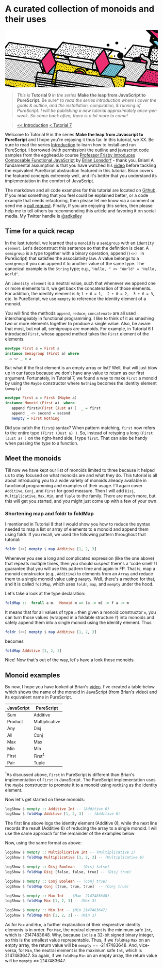 # A curated collection of monoids and their uses

![series banner](../resources/glitched-abstract.jpg)

> *This is* **Tutorial 9** *in the series* **Make the leap from JavaScript to PureScript**. Be sure*
> *to read the series introduction where I cover the goals & outline, and the installation,*
> *compilation, & running of PureScript. I will be publishing a new tutorial approximately*
> *once-per-week. So come back often, there is a lot more to come!*

> [<< Introduction](https://github.com/adkelley/javascript-to-purescript) [< Tutorial 7](https://github.com/adkelley/javascript-to-purescript/tree/master/tut07)

Welcome to Tutorial 9 in the series **Make the leap from Javascript to PureScript** and I hope you're enjoying it thus far.  In this tutorial, we XX.  Be sure to read the series [Introduction](https://github.com/adkelley/javascript-to-purescript) to learn how to install and run PureScript. I borrowed (with permission) the outline and javascript code samples from the egghead.io course [Professor Frisby Introduces Composable Functional JavaScript](https://egghead.io/courses/professor-frisby-introduces-composable-functional-javascript) by
[Brian Lonsdorf](https://github.com/DrBoolean) - thank you, Brian! A fundamental assumption is that you have watched his [video](https://egghead.io/lessons/javascript-a-curated-collection-of-monoids-and-their-uses) before tackling the equivalent PureScript abstraction featured in this tutorial.  Brian covers the featured concepts extremely well, and it's better that you understand its implementation in the comfort of JavaScript.

The markdown and all code examples for this tutorial are located on [Github](https://github.com/adkelley/javascript-to-purescript/tree/master/tut09).  If you read something that you feel could be explained better, or a code example that needs refactoring, then please let me know via a comment or send me a [pull request](https://github.com/adkelley/javascript-to-purescript/tree/master/tut09).  Finally, If you are enjoying this series, then please help me to tell others by recommending this article and favoring it on social media.  My Twitter handle is [@adkelley](https://twitter.com/adkelley)

## Time for a quick recap
In the last tutorial, we learned that a `monoid` is a `semigroup` with an `identity element`.  Let's deconstruct this sentence so that the definition is clear. A `semigroup` is a type together with a binary operation, append (`(<>) ` in PureScript) that satisfies the associativity law.  A value belongs to a `semigroup` if you can append it to another value of the same type.  The canonical example is the `String` type; e.g.,  `"Hello, " <> "World" = "Hello, World"`.  

An `identity element` is a neutral value, such that whenever we append one or more elements to it, we get back the concatenation of those elements.  For addition, the identity element is `0`; `1 + 0 = 1,  2 + 0 = 2,  3 + 0 = 3`, etc.  In PureScript, we use `mempty` to reference the identity element of a monoid.

You will find the methods `append`, `reduce`, `concatenate` are all used interchangeably in functional programming.  I like to think of it as smashing two or more elements together to produce a single value.  Also, be aware that most, but not all, semigroups are monoids.  For example, in Tutorial 6 I introduced `First`, whose append method takes the `First` element of the elements.

```haskell
newtype First a = First a
instance Semigroup (First a) where
  a <> _ = a
```
But what if the first element is an empty array or list?  Well, that will just blow up in our faces because we don't have any value to return as our first argument.  Fortunately, in Tutorial 7, we found a way to make `First` a monoid by using the `Maybe` constructor where `Nothing` becomes the identity element (`mempty`)
```haskell
newtype First a = First (Maybe a)
instance Monoid (First a)  where
   append first@(First (Just a) )  _ = first
   append _ <> second = second
   mempty = First Nothing
```
Did you catch the `first@` syntax?  When pattern matching, `first` now refers to the entire type `(First (Just a) )`.  So, instead of retyping a long `(First (Just a) )` on the right-hand side, I type `first`.  That can also be handy when passing the type to a function.

## Meet the monoids
Till now we have kept our list of monoids limited to three because it helped us to stay focused on what monoids are and what they do.  This tutorial is all about introducing you to a wide variety of monoids already available in functional programming and examples of their usage.  I'll again cover `Additive`, `Conj`,  and `First` for good measure. Then I will add `Disj`, `Multiplicative`, `Max`, `Min`, and `Tuple` to the family.  There are much more, but this will get you started, and you might just come up with a few of your own.

### Shortening map and foldr to foldMap
I mentioned in Tutorial 8 that I would show you how to reduce the syntax needed to map a list or array of elements to a monoid and append them using foldr.  If you recall, we used the following pattern throughout that tutorial:
```haskell
foldr (<>) mempty $ map Additive [1, 2, 3]
```
Whenever you see a long and complicated expression (like the one above) that repeats multiple times, then you should suspect there's a 'code smell'!  I guarantee that you will use this pattern time and again in FP.  That is, map a monoid constructor (e.g., `Additive`)  to elements from an `Array` and reduce them to a single monoid value using `mempty`.  Well, there's a method for that, and it is called `foldMap`, which uses `foldr`, `map`, and `mempty` under the hood.  

Let's take a look at the type declaration:
```haskell
foldMap ::  forall a m.  Monoid m => (a -> m) -> f a -> m
```
It means that for all values of type `a`  then given a monoid constructor `m`, you can turn those values (wrapped in a foldable structure `f`) into monoids and safely append them into a single monoid using the identity element. Thus
```haskell
foldr (<>) mempty $ map Additive [1, 2, 3]
```
becomes
```haskell
foldMap Additive [1, 2, 3]
```
Nice!  Now that's out of the way, let's have a look those monoids.

## Monoid examples
By now, I hope you have looked at Brian's [video](https://egghead.io/lessons/javascript-a-curated-collection-of-monoids-and-their-uses).  I've created a table below which shows the name of the monoid in JavaScript (from Brian's video) and its equivalent name in PureScript.

| JavaScript 	| PureScript     	|
|------------	|----------------	|
| Sum        	| Additive       	|
| Product    	| Multiplicative 	|
| Any        	| Disj           	|
| All        	| Conj           	|
| Max        	| Max            	|
| Min        	| Min            	|
| First      	| First<sup>1</sup>         	|
| Pair      	| Tuple         	|

<sup>1</sup>As discussed above, `First` in PureScript is different than Brian's implementation of `First` in JavaScript.  The PureScript implementation uses the `Maybe` constructor to promote it to a monoid using `Nothing` as the identity element.

Now let's get started on these monoids:

```haskell
logShow $ mempty :: Additive Int -- (Additive 0)
logShow $ foldMap Additive [1, 2, 3]  -- (Additive 6)
```
The first line above logs the identity element (Additive 0), while the next line records the result (Additive 6) of reducing the array to a single monoid.  I will use the same approach for the remainder of the examples below

Now, using the same format as above:
```haskell
logShow $ mempty :: Multiplicative Int -- (Multiplicative 1)
logShow $ foldMap Multiplicative [1, 2, 3] -- (Multiplicative 6)
```
```haskell
logShow $ mempty :: Disj Boolean -- (Disj false)
logShow $ foldMap Disj [false, false, true] -- (Disj true)
```
```haskell
logShow $ mempty :: Conj Boolean -- (Conj true)
logShow $ foldMap Conj [true, true, true]  -- (Conj true)
```
```haskell
logShow $ mempty :: Max Int -- (Max -2147483648)
logShow $ foldMap Max [1, 2, 3] -- (Max 3)
```
```haskell
logShow $ mempty :: Min Int -- (Min 2147483647)
logShow $ foldMap Min [1, 2, 3] -- (Min 1)
```
As for `Max` and `Min`, a further explanation of their resprective identity elements is in order.  For `Max`, the neutral element is the minimum safe `Int`, which is -2147483648.  Why, because `Int` is a 32-bit signed binary integer, so this is the smallest value representable.  Thus, if we `foldMap` `Max` on an empty array, the return value will be `mempty` == -2147483648.  And, vice-versa, for `Min`, the neutral element is the maximum safe `Int`, which is 2147483647.  So again, if we `foldMap` `Min` on an empty array, the return value will be `mempty` == 2147483647.  
